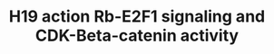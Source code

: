 ---
annotations:
- id: DOID:9256
  parent: disease of cellular proliferation
  type: Disease Ontology
  value: colorectal cancer
authors:
- Khanspers
- AlexanderPico
- Egonw
citedin:
- link: PMC6961668
  title: The double dealing of cyclin D1 (2020)
communities:
- CPTAC
- ExRNA
description: 'In this proposed model, H19 interacts with macroH2A, and this may consequently
  lead to de-repression of genes including CDK8, CDK4, and CCND1. Increased CDK4-cyclin
  D1 complex phosphorylates Rb to disrupt Rb-E2F1 interaction, leading to E2F1 activation.
  The increase of CDK8 expression enhances the function of mediator complex including
  MED1, and facilitates the gene regulation by β-catenin. These downstream targets
  could work in a synergistic way of promoting cell proliferation and increasing cell
  motility in CRC. Reference: https://www.ncbi.nlm.nih.gov/pmc/articles/PMC5264449/  Proteins
  on this pathway have targeted assays available via the [https://assays.cancer.gov/available_assays?wp_id=WP3969
  CPTAC Assay Portal]'
last-edited: 2019-08-28
ndex: e40e8b42-8b68-11eb-9e72-0ac135e8bacf
organisms:
- Homo sapiens
redirect_from:
- /index.php/Pathway:WP3969
- /instance/WP3969
- /instance/WP3969_r123402
revision: r123402
schema-jsonld:
- '@context': https://schema.org/
  '@id': https://wikipathways.github.io/pathways/WP3969.html
  '@type': Dataset
  creator:
    '@type': Organization
    name: WikiPathways
  description: 'In this proposed model, H19 interacts with macroH2A, and this may
    consequently lead to de-repression of genes including CDK8, CDK4, and CCND1. Increased
    CDK4-cyclin D1 complex phosphorylates Rb to disrupt Rb-E2F1 interaction, leading
    to E2F1 activation. The increase of CDK8 expression enhances the function of mediator
    complex including MED1, and facilitates the gene regulation by β-catenin. These
    downstream targets could work in a synergistic way of promoting cell proliferation
    and increasing cell motility in CRC. Reference: https://www.ncbi.nlm.nih.gov/pmc/articles/PMC5264449/  Proteins
    on this pathway have targeted assays available via the [https://assays.cancer.gov/available_assays?wp_id=WP3969
    CPTAC Assay Portal]'
  keywords:
  - CCND1
  - CDH1
  - CDK4
  - CDK8
  - CSRP2
  - CTNNB1
  - E2F1
  - JAG1
  - MED1
  - PMAIP1
  - RB1
  - SOX4
  - TULP3
  - macroH2A
  license: CC0
  name: H19 action Rb-E2F1 signaling and CDK-Beta-catenin activity
seo: CreativeWork
title: H19 action Rb-E2F1 signaling and CDK-Beta-catenin activity
wpid: WP3969
---